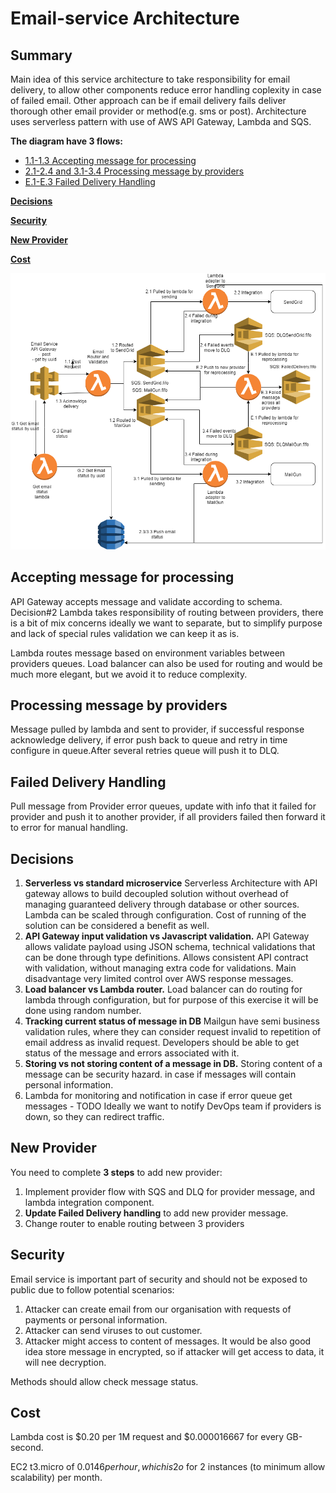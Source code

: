 # Email-service Architecture 
## Summary
Main idea of this service architecture to take responsibility for email delivery, to allow other components reduce error handling coplexity in case of failed email.
Other approach can be if email delivery fails deliver thorough other email provider or method(e.g. sms or post). 
Architecture uses serverless pattern with use of AWS API Gateway, Lambda and SQS. 
 
 **The diagram have 3 flows:**
 * [1.1-1.3 Accepting message for processing](#Accepting-message-for-processing) 
 * [2.1-2.4 and 3.1-3.4 Processing message by providers](#Processing-message-by-providers) 
 * [E.1-E.3 Failed Delivery Handling](#Failed-Delivery-Handling) 
 
[**Decisions**](#Decisions)
 
[ **Security**](#Security) 
 
[ **New Provider**](#New-Provider) 

[ **Cost**](#Cost) 
 
![alt text](https://github.com/leuchankaau/email-service/blob/master/EmailService.png)

## Accepting message for processing
API Gateway accepts message and validate according to schema. Decision#2
Lambda  takes responsibility of routing between providers, there is a bit of mix concerns ideally we want to separate, but to simplify purpose and lack of special rules validation we can keep it as is.

Lambda routes message based on environment variables between providers queues. Load balancer can also be used for routing and would be much more elegant, but we avoid it to reduce complexity.

## Processing message by providers
Message pulled by lambda and sent to provider, if successful response acknowledge delivery, if error push back to queue and retry in time configure in queue.After several retries queue will push it to DLQ.
## Failed Delivery Handling
Pull message from Provider error queues, update with info that it failed for provider and push it to another provider, if all providers failed then forward it to error for manual handling. 
## Decisions
1. **Serverless vs standard microservice**
Serverless Architecture with API gateway allows to build decoupled solution without overhead of managing guaranteed delivery through database or other sources. 
Lambda can be scaled through configuration. Cost of running of the solution can be considered a benefit as well.
2. **API Gateway input validation vs Javascript validation.**
API Gateway allows validate payload using JSON schema, technical validations that can be done through type definitions.
Allows consistent API contract with validation, without managing extra code for validations. Main disadvantage very limited control over AWS response messages. 
3. **Load balancer vs Lambda router.**
Load balancer can do routing for lambda through configuration, but for purpose of this exercise it will be done using random number. 
4. **Tracking current status of message in DB**
Mailgun have semi business validation rules, where they can consider request invalid to repetition of email address as invalid request.
Developers should be able to get status of the message and errors associated with it.
5. **Storing vs not storing content of a message in DB.**
Storing content of a message can be security hazard. in case if messages will contain personal information.
6. Lambda for monitoring and notification in case if error queue get messages - TODO
Ideally we want to notify DevOps team if providers is down, so they can redirect traffic.
## New Provider
You need to complete **3 steps** to add new provider:
1. Implement provider flow with SQS and DLQ for provider message, and lambda integration component.
2. **Update Failed Delivery handling** to add new provider message.
3. Change router to enable routing between 3 providers  
## Security
Email service is important part of security and should not be exposed to public due to follow potential scenarios:
1. Attacker can create email from our organisation with requests of payments or personal information.
2. Attacker can send viruses to out customer.
3. Attacker might access to content of messages.
It would be also good idea store message in encrypted, so if attacker will get access to data, it will nee decryption.

Methods should allow check message status. 
## Cost
Lambda cost is $0.20 per 1M request and $0.000016667 for every GB-second.

EC2 t3.micro of $0.0146 per hour, which is 2o$ for 2 instances (to minimum allow scalability) per month.  


